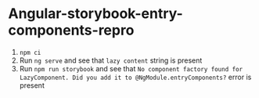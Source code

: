 # Angular-storybook-entry-components-repro
1. `npm ci`
2. Run `ng serve` and see that `lazy content` string is present
3. Run `npm run storybook` and see that `No component factory found for LazyComponent. Did you add it to @NgModule.entryComponents?` error is present
